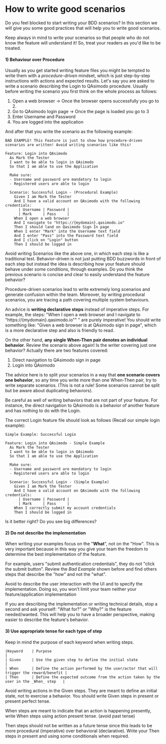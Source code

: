 # How to write good scenarios

Do you feel blocked to start writing your BDD scenarios? In this section we will give you some good practices that will help you to write good scenarios.

Keep always in mind to write your scenarios so that people who do not know the feature will understand it! So, treat your readers as you'd like to be treated.

#### 1) Behaviour over Procedure

Usually as you get started writing feature files you might be tempted to write them with a _procedure-driven_ mindset, which is just step-by-step instructions
with actions and expected results. 
Let's say you are asked to write a scenario describing the Login to QAsimodo procedure. Usually before writing the scenario you first think on the whole process as follows:
1. Open a web browser -> Once the browser opens successfully you go to 2.
2. Go to QAsimodo login page -> Once the page is loaded you go to 3
3. Enter Username and Password 
4. You are logged into the application

And after that you write the scenario as the following example:

    BAD EXAMPLE! This Feature is just to show how procedure-driven scenarios are written! Avoid writing scenarios like this!
    
    Feature: Login into QAsimodo
      As Mark the Tester
      I want to be able to login in QAsimodo
      So that I am able to use the Application
    
      Make sure:
      - Username and password are mandatory to login
      - Registered users are able to login
    
      Scenario: Successful Login - (Procedural Example)
        Given I am Mark the Tester
        And I have a valid account on QAsimodo with the following credentials:
          | Username | Password |
          | Mark     | Pass     |
        When I open a web browser
        And I navigate to "https://{mydomain}.qasimodo.io"
        Then I should land on Qasimodo Sign In page
        When I enter "Mark" into the Username text field
        And I enter "Pass" into the Password text field
        And I click on "Login" button
        Then I should be logged in
  
Avoid writing Scenarios like the above one, in which each step is like a traditional test. Behavior-driven is not just putting BDD buzzwords in front of each step
but instead the idea is describing how your feature should behave under some conditions, through examples. Do you think the previous scenario is concise and clear to easily 
understand the feature behavior? 

Procedure-driven scenarios lead to write extremely long scenarios and generate confusion within the team. Moreover, by writing
procedural scenarios, you are tracing a path covering multiple system behaviours.    

An advice is **writing declarative steps** instead of imperative steps. For example, the steps: "When I open a web browser and I navigate to "https://{mydomain}.qasimodo.io"" "
are purely imperative! You should write something like: "Given a web browser is at QAsimodo sign in page", which is a more declarative step and also is 
friendly to read.

On the other hand, **any single When-Then pair denotes an individual behavior**. Review the scenario above again! Is the writer covering just one behavior?
Actually there are two features covered: 
1. Direct navigation to QAsimodo sign in page
2. Login into QAsimodo

The advice here is to split your scenarios in a way that **one scenario covers one behavior**, so any time you write more than one When-Then pair, try to
write separate scenarios. (This is not a rule! Some scenarios cannot be split but be aware about duplicating behaviors). 

Be careful as well of writing behaviors that are not part of your feature. For instance, the direct navigation to QAsimodo is a behavior of another feature
and has nothing to do with the Login. 

The correct Login feature file should look as follows (Recall our simple login example):

    Simple Example: Successful Login
    
    Feature: Login into QAsimodo - Simple Example
      As Mark the Tester
      I want to be able to login in QAsimodo
      So that I am able to use the Application
    
      Make sure:
      - Username and password are mandatory to login
      - Registered users are able to login
    
      Scenario: Successful Login - (Simple Example)
        Given I am Mark the Tester
        And I have a valid account on QAsimodo with the following credentials:
          | Username | Password |
          | Mark     | Pass     |
        When I correctly submit my account credentials
        Then I should be logged in
            
Is it better right? Do you see big differences?

#### 2) Do not describe the implementation

When writing your examples focus on the "**What**", not on the "How". This is very important because in this way you give your team the freedom 
to determine the best implementation of the feature. 

For example, users "submit authentication credentials", they do not "click the submit button". Review the _Bad Example_ shown before and find others steps
that describe the "how" and not the "what".

Avoid to describe the user interaction with the UI and to specify the implementation. Doing so, you won’t limit your team neither your feature/application implementation

If you are describing the implementation or writing technical details, stop a second and ask yourself: "What for?" or "Why?" is the feature needed/wanted. This will help you to have
a broader perspective, making easier to describe the feature's behavior.

#### 3) Use appropriate tense for each type of step

Keep in mind the purpose of each keyword when writing steps.   
    
    |Keyword    | Purpose                                                                            |
    | Given     | Use the given step to define the initial state                                     |  
    | When      | Define the action performed by the user/actor that will trigger the reward/benefit |
    | Then      | Define the expected outcome from the action taken by the user in the _When_ step   |    

Avoid writing actions in the Given steps. They are meant to define an initial state, not to exercise a behavior. You should write Given steps in present or present perfect tense.

When steps are meant to indicate that an action is happening presently, write When steps using action present tense. (avoid past tense)

Then steps should not be written as a future tense since this leads to be more procedural (imperative) over behavioral (declarative). Write your Then steps in present and using some conditionals when required.  





























